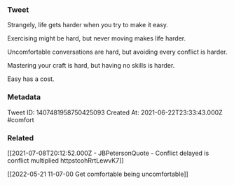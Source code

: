 ### Tweet
Strangely, life gets harder when you try to make it easy.

Exercising might be hard, but never moving makes life harder.

Uncomfortable conversations are hard, but avoiding every conflict is harder.

Mastering your craft is hard, but having no skills is harder.

Easy has a cost.

### Metadata
Tweet ID: 1407481958750425093
Created At: 2021-06-22T23:33:43.000Z
#comfort

### Related
[[2021-07-08T20:12:52.000Z - JBPetersonQuote - Conflict delayed is conflict multiplied httpstcohRrtLewvK7]]

[[2022-05-21 11-07-00 Get comfortable being uncomfortable]]

